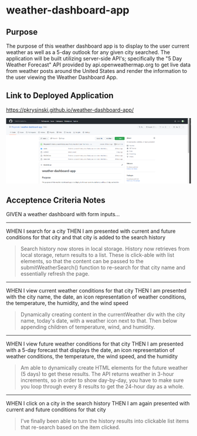 # weather-dashboard-app

## Purpose

The purpose of this weather dashboard app is to display to the user current weather as well as a 5-day outlook for any given city searched.  The application will be built utilizing server-side API's; specifically the "5 Day Weather Forecast" API provided by api.openweathermap.org to get live data from weather posts around the United States and render the information to the user viewing the Weather Dashboard App.

## Link to Deployed Application

https://pkrysinski.github.io/weather-dashboard-app/

![Alt text](https://github.com/Pkrysinski/weather-dashboard-app/blob/main/assets/images/github-screenshot.PNG)

## Acceptence Criteria Notes

GIVEN a weather dashboard with form inputs...

- - - - -
WHEN I search for a city
THEN I am presented with current and future conditions for that city and that city is added to the search history
>Search history now stores in local storage.
>History now retrieves from local storage, return results to a list.  These is click-able with list elements, so that the content can be passed to the submitWeatherSearch() function to re-search for that city name and essentially refresh the page.

- - - - -
WHEN I view current weather conditions for that city
THEN I am presented with the city name, the date, an icon representation of weather conditions, the temperature, the humidity, and the wind speed
>Dynamically creating content in the currentWeather div with the city name, today's date, with a weather icon next to that.  Then below appending children of temperature, wind, and humidity.

- - - - -
WHEN I view future weather conditions for that city
THEN I am presented with a 5-day forecast that displays the date, an icon representation of weather conditions, the temperature, the wind speed, and the humidity
>Am able to dynamically create HTML elements for the future weather (5 days) to get these results.  The API returns weather in 3-hour increments, so in order to show day-by-day, you have to make sure you loop through every 8 results to get the 24-hour day as a whole.

- - - - -
WHEN I click on a city in the search history
THEN I am again presented with current and future conditions for that city
>I've finally been able to turn the history results into clickable list items that re-search based on the item clicked.
